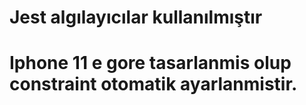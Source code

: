# Jest algılayıcılar kullanılmıştır
# Iphone 11 e gore tasarlanmis olup constraint otomatik ayarlanmistir.
